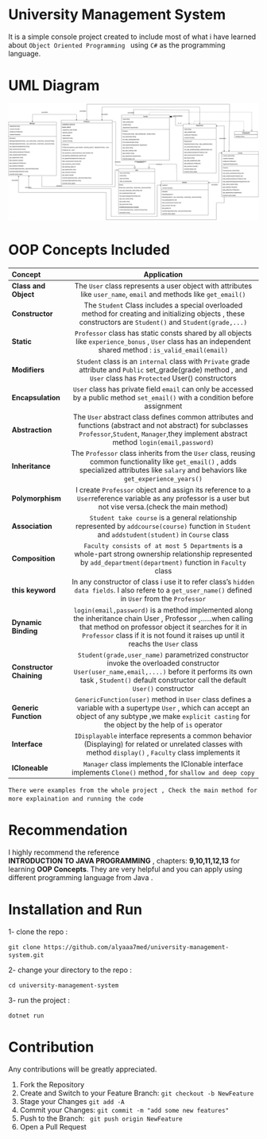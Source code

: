 # University Management System
It is a simple console project created to include most of what i have learned about ```Object Oriented Programming ```  using ```C#``` as the programming language.

# UML Diagram    
<img src="FacultyManagmentSystem.png">

# OOP Concepts Included 

|Concept               |  Application                                                      |
|:---------------------|:-----------------------------------------------------------------:|
|**Class and Object**    |The `User` class represents a user object with attributes like `user_name`, `email` and methods like `get_email()`|
|**Constructor**         |The `Student` Class includes a special overloaded method for creating and initializing objects , these constructors are `Student()` and `Student(grade,...)`|
|**Static**              |`Professor` class has static consts shared by all objects like `experience_bonus` , `User` class has an independent shared method : `is_valid_email(email)`|
|**Modifiers**           |`Student` class is an `internal` class with `Private` grade attribute and `Public` set_grade(grade) method , and `User` class has `Protected` User() constructors| 
|**Encapsulation**       |`User` class has private field `email` can only be accessed by a public method `set_email()` with a condition before assignment |
|**Abstraction**         |The `User` abstract class defines common attributes and functions (abstract and not abstract) for subclasses `Professor`,`Student`, `Manager`,they implement abstract method `login(email,password)`|
|**Inheritance**         |The `Professor` class inherits from the `User` class, reusing common functionality like `get_email()` , adds specialized attributes like `salary` and behaviors like `get_experience_years()` |
|**Polymorphism**        |I create `Professor` object and assign its reference to a `User`reference variable as any professor is a user but not vise versa.(check the main method) |
|**Association**         |`Student take course` is a general relationship represented by `addcourse(course)` function in `Student` and `addstudent(student)` in `Course` class |
|**Composition**         |`Faculty consists of at most 5 Departments` is a whole-part strong ownership relationship represented by `add_department(department)` function in `Faculty` class| 
|**this  keyword**       |In any constructor of class i use it to refer class’s `hidden data fields`. I also refere to a `get_user_name()` defined in `User` from the `Professor`|
|**Dynamic Binding**     |`login(email,password)` is a method implemented along the inheritance chain User , Professor ,......when calling that method on professor object it searches for it in `Professor` class if it is not found it raises up until it reachs the `User` class|
|**Constructor Chaining**|`Student(grade,user_name)` parametrized constructor invoke the overloaded constructor `User(user_name,email,....)` before it performs its own task , `Student()` default constructor call the default `User()` constructor |
|**Generic Function**    |`GenericFunction(user)` method in `User` class defines a variable with a supertype `User` , which can accept an object of any subtype ,we make `explicit casting` for the object by the help of `is` operator |
|**Interface**           |`IDisplayable` interface represents a common behavior (Displaying) for related or unrelated classes with method `display()` , `Faculty` class implements it |
|**ICloneable**          |`Manager` class implements the IClonable interface implements `Clone()` method , for `shallow and deep copy` |

```There were examples from the whole project , Check the main method for more explaination and running the code```

# Recommendation 
I highly recommend the reference  
**INTRODUCTION TO JAVA PROGRAMMING** ,
chapters: **9,10,11,12,13** for learning **OOP Concepts**. They are very helpful and you can apply using different programming language from Java .


# Installation and Run

1- clone the repo :  
```
git clone https://github.com/alyaaa7med/university-management-system.git
```

2- change your directory to the repo : 
```
cd university-management-system
```
3- run the project :
```
dotnet run
```

# Contribution 
Any contributions will be greatly appreciated.

1. Fork the Repository
2. Create and Switch to your Feature Branch: 
   ```git checkout -b NewFeature```
3. Stage your Changes ```git add -A ```
4. Commit your Changes: ```git commit -m "add some new features"```
5. Push to the Branch: ``` git push origin NewFeature```
6. Open a Pull Request


